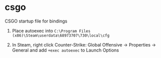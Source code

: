 # csgo
CSGO startup file for bindings

1. Place autoexec into ```C:\Program Files (x86)\Steam\userdata\68973707\730\local\cfg```

2. In Steam, right click Counter-Strike: Global Offensive -> Properties -> General and add ```+exec autoexec``` to Launch Options
